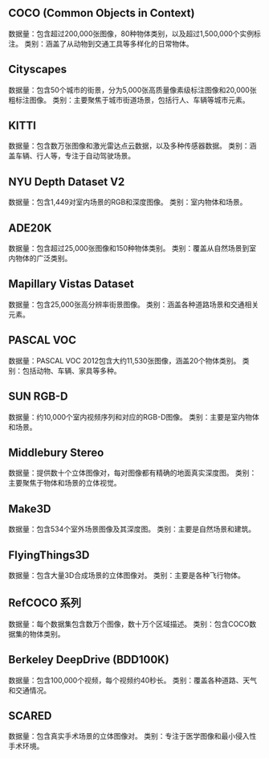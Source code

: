## COCO (Common Objects in Context)

数据量：包含超过200,000张图像，80种物体类别，以及超过1,500,000个实例标注。
类别：涵盖了从动物到交通工具等多样化的日常物体。
## Cityscapes

数据量：包含50个城市的街景，分为5,000张高质量像素级标注图像和20,000张粗标注图像。
类别：主要聚焦于城市街道场景，包括行人、车辆等城市元素。
## KITTI

数据量：包含数万张图像和激光雷达点云数据，以及多种传感器数据。
类别：涵盖车辆、行人等，专注于自动驾驶场景。
## NYU Depth Dataset V2

数据量：包含1,449对室内场景的RGB和深度图像。
类别：室内物体和场景。
## ADE20K

数据量：包含超过25,000张图像和150种物体类别。
类别：覆盖从自然场景到室内物体的广泛类别。
## Mapillary Vistas Dataset

数据量：包含25,000张高分辨率街景图像。
类别：涵盖各种道路场景和交通相关元素。
## PASCAL VOC

数据量：PASCAL VOC 2012包含大约11,530张图像，涵盖20个物体类别。
类别：包括动物、车辆、家具等多种。
## SUN RGB-D

数据量：约10,000个室内视频序列和对应的RGB-D图像。
类别：主要是室内物体和场景。
## Middlebury Stereo

数据量：提供数十个立体图像对，每对图像都有精确的地面真实深度图。
类别：主要聚焦于物体和场景的立体视觉。
## Make3D

数据量：包含534个室外场景图像及其深度图。
类别：主要是自然场景和建筑。
## FlyingThings3D

数据量：包含大量3D合成场景的立体图像对。
类别：主要是各种飞行物体。
## RefCOCO 系列

数据量：每个数据集包含数万个图像，数十万个区域描述。
类别：包含COCO数据集的物体类别。
## Berkeley DeepDrive (BDD100K)

数据量：包含100,000个视频，每个视频约40秒长。
类别：覆盖各种道路、天气和交通情况。
## SCARED

数据量：包含真实手术场景的立体图像对。
类别：专注于医学图像和最小侵入性手术环境。